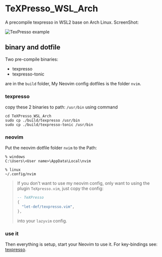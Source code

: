 # TeXPresso_WSL_Arch
A precompile texpresso in WSL2 base on Arch Linux. ScreenShot:

![TexPresso example](./../texpresso.gif)

## binary and dotfile

Two pre-compile binaries:

* texpresso
* texpresso-tonic

are in the `build` folder,  My Neovim config dotfiles is the folder `nvim`.

### texpresso

copy these 2 binaries to path: `/usr/bin` using command

```shell
cd TeXPresso_WSL_Arch
sudo cp ./build/texpresso /usr/bin
sudo cp ./build/texpresso-tonic /usr/bin
```

### neovim

Put the neovim dotfile folder `nvim`  to the Path:

```shell
% windows
C:\Users\<User name>\AppData\Local\nvim

% linux
~/.config/nvim
```

> If you don't want to use my  neovim config, only want to using the plugin `TeXpresso.vim`, just copy the config:
>
> ```lua
> -- TeXPresso
> {
>   "let-def/texpresso.vim",
> },
> ```
>
> into your `lazyvim` config.

### use it

Then everything is setup,  start your Neovim to use it. For key-bindings see: [texpresso](https://github.com/let-def/texpresso/tree/main).
